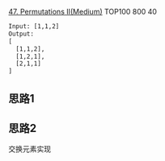 [47. Permutations II(Medium)](https://leetcode.com/problems/permutations-ii/)
TOP100 800 40

```html
Input: [1,1,2]
Output:
[
  [1,1,2],
  [1,2,1],
  [2,1,1]
]
```

## 思路1

## 思路2

交换元素实现  
